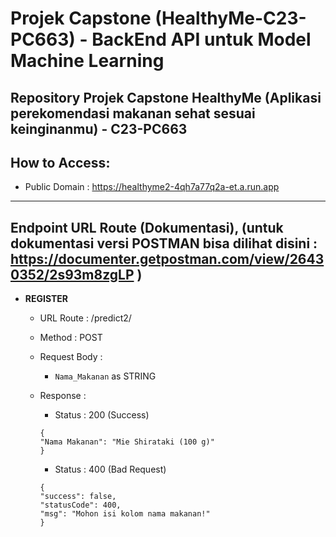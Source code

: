 # Projek Capstone (HealthyMe-C23-PC663) - BackEnd API untuk Model Machine Learning
Repository Projek Capstone HealthyMe (Aplikasi perekomendasi makanan sehat sesuai keinginanmu) - C23-PC663
---
## How to Access:
- Public Domain : https://healthyme2-4qh7a77q2a-et.a.run.app
---
## Endpoint URL Route (Dokumentasi), (untuk dokumentasi versi POSTMAN bisa dilihat disini : https://documenter.getpostman.com/view/26430352/2s93m8zgLP )
- **REGISTER**
  * URL Route : /predict2/
  * Method : POST
  * Request Body : 
    * `Nama_Makanan` as STRING
                   
  * Response : 
    - Status : 200 (Success)
    ```
    {
    "Nama Makanan": "Mie Shirataki (100 g)"
    }
    ```
    - Status : 400 (Bad Request)
    ```
    {
    "success": false,
    "statusCode": 400,
    "msg": "Mohon isi kolom nama makanan!"
    }
    ```
